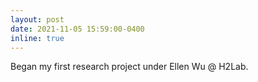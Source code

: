 ```yaml
---
layout: post
date: 2021-11-05 15:59:00-0400
inline: true
---
```


Began my first research project under Ellen Wu @ H2Lab.
